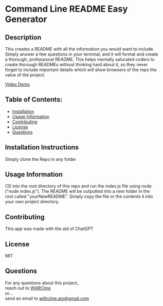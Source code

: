 # Command Line README Easy Generator

## Description
This creates a README with all the information you would want to include. Simply answer a few questions in your terminal, and it will format and create a thorough, professional README. This helps mentally saturated coders to create thorough READMEs without thinking hard about it, so they never forget to include important details which will show browsers of the repo the value of the project.

[Video Demo](/static/cli-readme-generator-demo.mov)
  
## Table of Contents:
* [Installation](#installation-instructions)
* [Usage Information](#usage-information)
* [Contributing](#contributing)
* [License](#license)
* [Questions](#questions)

## Installation Instructions
Simply clone the Repo in any folder
  
## Usage Information
CD into the root directory of this repo and run the index.js file using node ("node index.js"). The README will be outputted into a new folder in the root called "yourNewREADME". Simply copy the file or the contents it into your own project directory.

## Contributing
This app was made with the aid of ChatGPT

## License
MIT

## Questions
For any questions about this project,  
reach out to [WillRCline](https://github.com/WillRCline)  
or...  
send an email to willrcline.atx@gmail.com